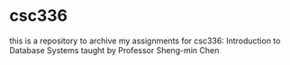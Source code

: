 # csc336

this is a repository to archive my assignments for csc336: Introduction to Database Systems taught by Professor Sheng-min Chen

